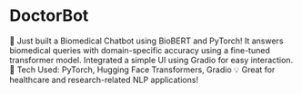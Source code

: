 # DoctorBot
🚀 Just built a Biomedical Chatbot using BioBERT and PyTorch! It answers biomedical queries with domain-specific accuracy using a fine-tuned transformer model. Integrated a simple UI using Gradio for easy interaction.  🔧 Tech Used: PyTorch, Hugging Face Transformers, Gradio 💡 Great for healthcare and research-related NLP applications!

